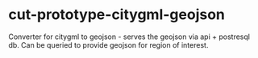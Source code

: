 # cut-prototype-citygml-geojson
Converter for citygml to geojson - serves the geojson via api + postresql db. Can be queried to provide geojson for region of interest.
